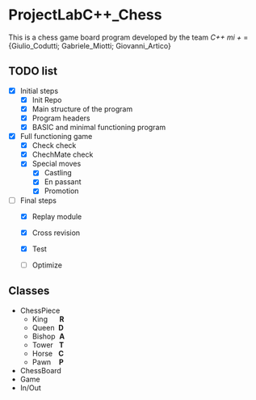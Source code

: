 # ProjectLabC++_Chess

This is a chess game board program developed by the team *C++ mi +* = {Giulio_Codutti; Gabriele_Miotti; Giovanni_Artico}

## TODO list

- [x] Initial steps
  - [x] Init Repo
  - [x] Main structure of the program
  - [x] Program headers
  - [x] BASIC and minimal functioning program
- [x] Full functioning game
  - [x] Check check
  - [x] ChechMate check
  - [x] Special moves
    - [x] Castling
    - [x] En passant
    - [x] Promotion
- [ ] Final steps
  - [x] Replay module
  - [x] Cross revision
  - [x] Test
  - [ ] Optimize



## Classes

- ChessPiece
  - King&nbsp;&nbsp;&nbsp;&nbsp;&nbsp;&nbsp;**R**
  - Queen&nbsp;&nbsp;**D**
  - Bishop&nbsp;&nbsp;**A**
  - Tower&nbsp;&nbsp;&nbsp;**T**
  - Horse&nbsp;&nbsp;&nbsp;**C**
  - Pawn&nbsp;&nbsp;&nbsp;&nbsp;**P**
- ChessBoard
- Game
- In/Out
